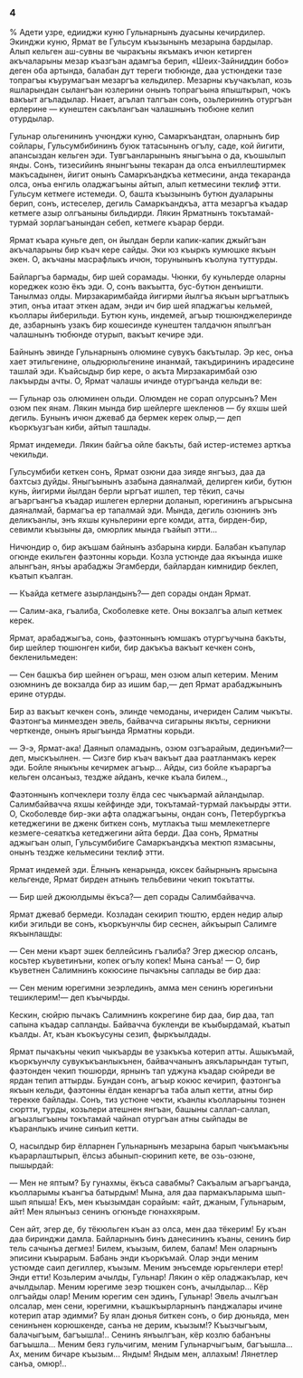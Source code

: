 ### 4

% Адети узре, едииджи куню Гульнарнынъ дуасыны кечирдилер.
Экинджи куню, Ярмат ве Гульсум къызынынъ мезарына бардылар.
Алып кельген аш-сувны ве чыракъны якъмакъ ичюн кетирген акъчаларыны мезар къазгъан адамгъа берип, «Шеих-Зайниддин бобо» деген оба артында, балабан дут тереги тюбюнде, даа устюндеки тазе топрагъы къурумагъан мезаргъа кельдилер.
Мезарны къучакълап, козь яшларындан сылангъан юзлерини онынъ топрагъына япыштырып, чокъ вакъыт агъладылар.
Ниает, агълап талгъан сонъ, озьлерининъ отургъан ерлерине — кунештен сакълангъан чалашнынъ тюбюне келип отурдылар.

Гульнар ольгенининъ учюнджи куню, Самаркъандтан, оларнынъ бир сойлары, Гульсумбибининъ буюк татасынынъ огълу, саде, кой йигити, апансыздан кельген эди.
Тувгъанларынынъ яныгъына о да, къошылып янды.
Сонъ, тизесийинъ янынгъыны текаран да олса енъиллештирмек макъсадынен, йигит онынъ Самаркъандкъа кетмесини, анда текаранда олса, онъа енгиль оладжагъыны айтып, алып кетмесини теклиф этти.
Гульсум кетмеге истемеди.
О, башта къызынынъ бутюн дуаларыны берип, сонъ, истеселер, дегиль Самаркъандкъа, атта мезаргъа къадар кетмеге азыр олгъаныны бильдирди.
Лякин Ярматнынъ токътамай-турмай зорлагъанындан себеп, кетмеге къарар берди.

Ярмат къара куньге деп, он йылдан берли капик-капик джыйгъан акъчаларыны бир къач кере сайды.
Эки юз къыркъ кумюшке якъын экен.
О, акъчаны масрафлыкъ ичюн, торунынынъ къолуна туттурды.

Байларгъа бармады, бир шей сорамады.
Чюнки, бу куньлерде оларны кореджек козю ёкъ эди.
О, сонъ вакъытта, бус-бутюн денъишти.
Танылмаз олды.
Мирзакаримбайда йигирми йылгъа якъын ыргъатлыкъ этип, онъа итаат эткен адам, энди ич бир шей япаджагъы кельмей, къоллары йиберильди.
Бутюн кунь, индемей, агъыр тюшюнджелеринде де, азбарнынъ узакъ бир кошесинде кунештен талдачюн япылгъан чалашнынъ тюбюнде отурып, вакъыт кечире эди.

Байнынъ эвинде Гульнарнынъ олюмине сувукъ бакътылар.
Эр кес, онъа хает этильгенине, ольдюрюльгенине инанмай, такъдирининъ ирадесине ташлай эди.
Къайсыдыр бир кере, о акъта Мирзакаримбай озю лакъырды ачты.
О, Ярмат чалашы ичинде отургъанда кельди ве:

— Гульнар озь олюминен ольди.
Олюмден не сорап олурсынъ?
Мен озюм пек янам.
Лякин мында бир шейлерге шекленюв — бу яхшы шей дегиль.
Бунынъ ичюн джеваб да бермек керек олыр,— деп къоркъузгъан киби, айтып ташлады.

Ярмат индемеди.
Лякин байгъа ойле бакъты, бай истер-истемез арткъа чекильди.

Гульсумбиби кеткен сонъ, Ярмат озюни даа зияде янгъыз, даа да бахтсыз дуйды.
Яныгъынынъ азабына даяналмай, делирген киби, бутюн кунь, йигирми йылдан берли ыргъат ишлеп, тер тёкип, сачы агъаргъангъа къадар ишлеген ерлерни доланып, юрегининъ агърысына даяналмай, бармагъа ер тапалмай эди.
Мында, дегиль озюнинъ энъ деликъанлы, энъ яхшы куньлерини ерге комди, атта, бирден-бир, севимли къызыны да, омюрлик мында гъайып этти...

Ничюндир о, бир акъшам байнынъ азбарына кирди.
Балабан къапулар огюнде екильген фаэтонны корьди.
Козла устюнде даа якъында ишке алынгъан, янъы арабаджы Эгамберди, байлардан кимнидир беклеп, къатып къалган.

— Къайда кетмеге азырландынъ?— деп сорады ондан Ярмат.

— Салим-ака, гъалиба, Скоболевке кете.
Оны вокзалгъа алып кетмек керек.

Ярмат, арабаджыгъа, сонь, фаэтоннынъ юмшакъ отургъучына бакъты, бир шейлер тюшюнген киби, бир дакъкъа вакъыт кечкен сонъ, бекленильмеден:

— Сен башкъа бир шейнен огъраш, мен озюм алып кетерим.
Меним озюмнинъ де вокзалда бир аз ишим бар,— деп Ярмат арабаджынынъ ерине отурды.

Бир аз вакъыт кечкен сонъ, элинде чемоданы, ичериден Салим чыкъты.
Фаэтонгъа минмезден эвель, байвачча сигарыны якъты, серникни черткенде, онынъ ярыгъында Ярматны корьди.

— Э-э, Ярмат-ака!
Даянып оламадынъ, озюм озгъарайым, дединъми?—деп, мыскъылнен.
— Сизге бир къач вакъыт даа раатланмакъ керек эди.
Бойле яныкъны кечирмек агъыр...
Айды, сиз бойле къараргъа кельген олсанъыз, тездже айданъ, кечке къала билем..,

Фаэтоннынъ копчеклери тозлу ёлда сес чыкъармай айландылар.
Салимбайвачча яхшы кейфинде эди, токътамай-турмай лакъырды этти.
О, Скоболевде бир-эки афта оладжагъыны, ондан сонъ, Петербургкъа кетеджегини ве дженк биткен сонъ, мутлакъа тыш мемлекетлерге кезмеге-сеяаткъа кетеджегини айта берди.
Даа сонъ, Ярматны аджыгъан олып, Гульсумбибиге Самаркъандкъа мектюп язмасыны, онынъ тездже кельмесини теклиф этти.

Ярмат индемей эди.
Ёлнынъ кенарында, юксек байырнынъ ярысына кельгенде, Ярмат бирден атнынъ тельбевини чекип токътатты.

— Бир шей джоюлдымы ёкъса?— деп сорады Салимбайвачча.

Ярмат джеваб бермеди.
Козладан секирип тюштю, ерден недир алыр киби эгильди ве сонъ, къоркъунчлы бир сеснен, айкъырып Салимге якъынлашды:

— Сен мени къарт эшек беллейсинъ гъалиба?
Эгер джесюр олсанъ, косьтер къуветинъни, копек огълу копек!
Мына санъа!
— О, бир къуветнен Салимнинъ кокюсине пычакъны саплады ве бир даа:

— Сен меним юрегимни зеэрлединъ, амма мен сенинъ юрегинъни тешиклерим!— деп къычырды.

Кескин, сюйрю пычакъ Салимнинъ кокрегине бир даа, бир даа, тап сапына къадар сапланды.
Байвачча букленди ве къыбырдамай, къатып къалды.
Ат, къан къокъусуны сезип, фыркъылдады.

Ярмат пычакъны чекип чыкъарды ве узакъкъа котерип атты.
Ашыкъмай, къоркъунчлу сувукъкъанлыкънен, байваччанынъ аякъларындан тутып, фаэтонден чекип тюшюрди, ярнынъ тап уджуна къадар сюйреди ве ярдан тепип аттырды.
Бундан сонъ, агъыр кокюс кечирип, фаэтонгъа якъын кельди, фаэтонны ёлдан кенаргъа таба алып кетти, атны бир терекке байлады.
Сонъ, тиз устюне чекти, къанлы къолларыны тознен сюртти, турды, козьлери атешнен янгъан, башыны саллап-саллап, агъызлыгъыны токътамай чайнап отургъан атны сыйпады ве къаранлыкъ ичине синъип кетти.

О, насылдыр бир ёлларнен Гульнарнынъ мезарына барып чыкъмакъны къарарлаштырып, ёлсыз абынып-сюринип кете, ве озь-озюне, пышырдай:

— Мен не яптым?
Бу гунахмы, ёкъса савабмы?
Сакъалым агъаргъанда, къолларымы къангъа батырдым!
Мына, аля даа пармакъларыма шып-шып япыша!
Екъ, мен къызымдан сорайым:
«айт, джаным, Гульнарым, айт!
Мен ялынъыз сенинъ огюнъде гюнахкярым.

Сен айт, эгер де, бу тёкюльген къан аз олса, мен даа тёкерим!
Бу къан даа биринджи дамла.
Байларнынъ бинъ данесининъ къаны, сенинъ бир тель сачынъа дегмез!
Билем, къызым, билем, балам!
Мен оларнынъ эписини къырарым.
Бабань энди къоркъмай.
Олар энди меним устюмде саип дегиллер, къызым.
Меним энъсемде юрьгенлери етер!
Энди етти!
Козьлерим ачылды, Гульнар!
Лякин о кёр оладжакълар, кеч ачылдылар.
Меним юрегиме зеэр тюшкен сонъ, ачылдылар...
Кёр олгъайды олар!
Меним юрегим сен эдинъ, Гульнар!
Эвель ачылгъан олсалар, мен сени, юрегимни, къашкъырларнынъ панджалары ичине котерип атар эдимми?
Бу ялан дюнья биткен сонъ, о бир дюньяда, мен сенинънен корюшкенде, санъа не дерим, къызым!?
Къызчыгъым, балачыгъым, багъышла!..
Сенинъ янъылгъан, кёр козлю бабанъны багъышла...
Меним беяз гульчигим, меним Гульнарчыгъым, багъышла...
Ах, меним бичаре къызым...
Яндым!
Яндым мен, аллахым!
Лянетлер санъа, омюр!.. 
